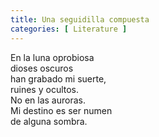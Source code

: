 ```yaml
---
title: Una seguidilla compuesta
categories: [ Literature ]
---
```


En la luna oprobiosa<br>
dioses oscuros<br>
han grabado mi suerte,<br>
ruines y ocultos.<br>
No en las auroras.<br>
Mi destino es ser numen<br>
de alguna sombra.
